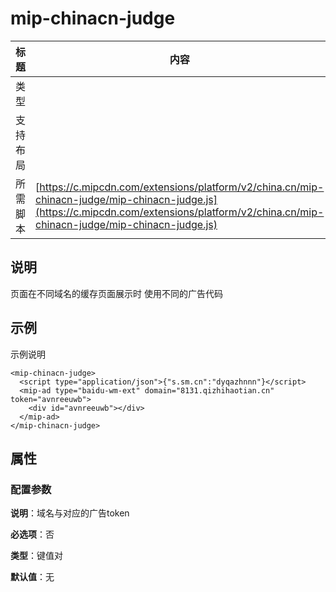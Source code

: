 # mip-chinacn-judge

标题|内容
----|----
类型|
支持布局|
所需脚本| [https://c.mipcdn.com/extensions/platform/v2/china.cn/mip-chinacn-judge/mip-chinacn-judge.js](https://c.mipcdn.com/extensions/platform/v2/china.cn/mip-chinacn-judge/mip-chinacn-judge.js)

## 说明

页面在不同域名的缓存页面展示时 使用不同的广告代码

## 示例

示例说明

```
<mip-chinacn-judge>
  <script type="application/json">{"s.sm.cn":"dyqazhnnn"}</script>
  <mip-ad type="baidu-wm-ext" domain="8131.qizhihaotian.cn" token="avnreeuwb">
    <div id="avnreeuwb"></div>
  </mip-ad>
</mip-chinacn-judge>
```

## 属性

### 配置参数

**说明**：域名与对应的广告token

**必选项**：否

**类型**：键值对

**默认值**：无
